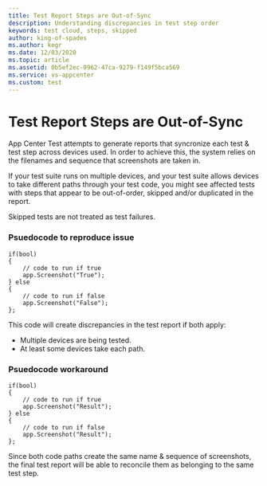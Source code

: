 ```yaml
---
title: Test Report Steps are Out-of-Sync 
description: Understanding discrepancies in test step order
keywords: test cloud, steps, skipped
author: king-of-spades
ms.author: kegr
ms.date: 12/03/2020
ms.topic: article
ms.assetid: 0b5ef2ec-0962-47ca-9279-f149f5bca569
ms.service: vs-appcenter
ms.custom: test
---
```


# Test Report Steps are Out-of-Sync
App Center Test attempts to generate reports that syncronize each test & test step across devices used. In order to achieve this, the system relies on the filenames and sequence that screenshots are taken in. 

If your test suite runs on multiple devices, and your test suite allows devices to take different paths through your test code, you might see affected tests with steps that appear to be out-of-order, skipped and/or duplicated in the report. 

Skipped tests are not treated as test failures. 

### Psuedocode to reproduce issue
```
if(bool)
{
    // code to run if true
    app.Screenshot("True");
} else 
{
    // code to run if false
    app.Screenshot("False");
};
```

This code will create discrepancies in the test report if both apply:
- Multiple devices are being tested.
- At least some devices take each path.

### Psuedocode workaround
```
if(bool)
{
    // code to run if true
    app.Screenshot("Result");
} else 
{
    // code to run if false
    app.Screenshot("Result");
};
```

Since both code paths create the same name & sequence of screenshots, the final test report will be able to reconcile them as belonging to the same test step. 